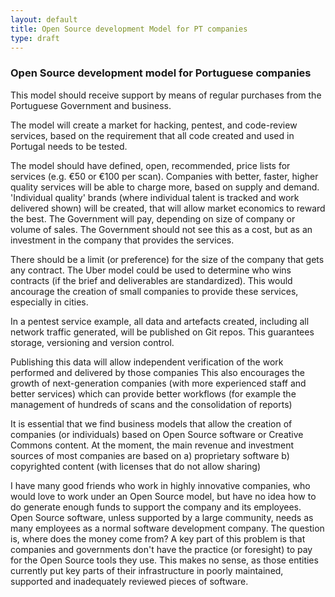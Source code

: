 ```yaml
---
layout: default
title: Open Source development Model for PT companies
type: draft
---
```


### Open Source development model for Portuguese companies

This model should receive support by means of regular purchases from the Portuguese Government and business. 

The model will create a market for hacking, pentest, and code-review services, based on the requirement that all code created and used in Portugal needs to be tested. 

The model should have defined, open, recommended, price lists for services (e.g. €50 or €100 per scan).
Companies with better, faster, higher quality services will be able to charge more, based on supply and demand.
'Individual quality' brands (where individual talent is tracked and work delivered shown) will be created, that will allow market economics to reward the best.
The Government will pay, depending on size of company or volume of sales. The Government should not see this as a cost, but as an investment in the company that provides the services.

There should be a limit (or preference) for the size of the company that gets any contract.
The Uber model could be used to determine who wins contracts (if the brief and deliverables are standardized).
This would ancourage the creation of small companies to provide these services, especially in cities.

In a pentest service example, all data and artefacts created, including all network traffic generated, will be published on Git repos. This guarantees storage, versioning and version control.

Publishing this data will allow independent verification of the work performed and delivered by those companies
This also encourages the growth of next-generation companies (with more experienced staff and better services) which can provide better workflows (for example the management of hundreds of scans and the consolidation of reports)

It is essential that we find business models that allow the creation of companies (or individuals) based on Open Source software or Creative Commons content. At the moment, the main revenue and investment sources of most companies are based on
    a) proprietary software
    b) copyrighted content (with licenses that do not allow sharing)

I have many good friends who work in highly innovative companies, who would love to work under an Open Source model, but have no idea how to do generate enough funds to support the company and its employees.
Open Source software, unless supported by a large community, needs as many employees as a normal software development company. The question is, where does the money come from?
A key part of this problem is that companies and governments don't have the practice (or foresight) to pay for the Open Source tools they use. This makes no sense, as those entities currently put key parts of their infrastructure in poorly maintained, supported and inadequately reviewed pieces of software.

